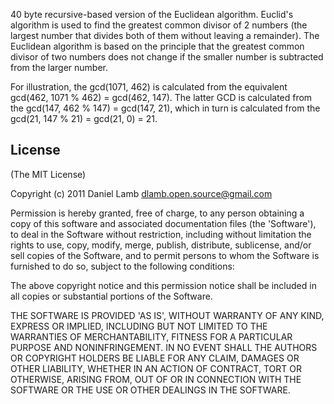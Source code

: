 40 byte recursive-based version of the Euclidean algorithm. Euclid's algorithm is used to find the greatest common divisor of 2 numbers (the largest number that divides both of them without leaving a remainder). The Euclidean algorithm is based on the principle that the greatest common divisor of two numbers does not change if the smaller number is subtracted from the larger number.

For illustration, the gcd(1071, 462) is calculated from the equivalent gcd(462, 1071 % 462) = gcd(462, 147). The latter GCD is calculated from the gcd(147, 462 % 147) = gcd(147, 21), which in turn is calculated from the gcd(21, 147 % 21) = gcd(21, 0) = 21.

## License

(The MIT License)

Copyright (c) 2011 Daniel Lamb <dlamb.open.source@gmail.com>

Permission is hereby granted, free of charge, to any person obtaining
a copy of this software and associated documentation files (the
'Software'), to deal in the Software without restriction, including
without limitation the rights to use, copy, modify, merge, publish,
distribute, sublicense, and/or sell copies of the Software, and to
permit persons to whom the Software is furnished to do so, subject to
the following conditions:

The above copyright notice and this permission notice shall be
included in all copies or substantial portions of the Software.

THE SOFTWARE IS PROVIDED 'AS IS', WITHOUT WARRANTY OF ANY KIND,
EXPRESS OR IMPLIED, INCLUDING BUT NOT LIMITED TO THE WARRANTIES OF
MERCHANTABILITY, FITNESS FOR A PARTICULAR PURPOSE AND NONINFRINGEMENT.
IN NO EVENT SHALL THE AUTHORS OR COPYRIGHT HOLDERS BE LIABLE FOR ANY
CLAIM, DAMAGES OR OTHER LIABILITY, WHETHER IN AN ACTION OF CONTRACT,
TORT OR OTHERWISE, ARISING FROM, OUT OF OR IN CONNECTION WITH THE
SOFTWARE OR THE USE OR OTHER DEALINGS IN THE SOFTWARE.
